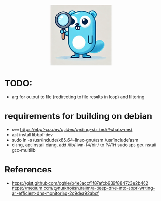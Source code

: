 
<div align="center"><img src="assets/gopher.webp" width="200"/></div>



# TODO:
* arg for output to file (redirecting to file results in loop) and filtering


# requirements for building on debian
* see https://ebpf-go.dev/guides/getting-started/#whats-next
* apt install libbpf-dev
* sudo ln -s /usr/include/x86_64-linux-gnu/asm /usr/include/asm
* clang, apt install clang, add /lib/llvm-14/bin/ to PATH
sudo apt-get install gcc-multilib



# References
* https://gist.github.com/oghie/b4e3accf1f87afcb939f884723e2b462 https://medium.com/@nurkholish.halim/a-deep-dive-into-ebpf-writing-an-efficient-dns-monitoring-2c9dea92abdf